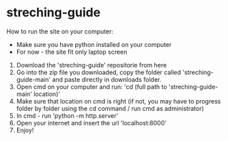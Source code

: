 # streching-guide

How to run the site on your computer:
* Make sure you have python installed on your computer
* For now - the site fit only laptop screen

1. Download the 'streching-guide' repositorie from here
2. Go into the zip file you downloaded, copy the folder called 'streching-guide-main' and paste directly in downloads folder.
2. Open cmd on your computer and run: 'cd (full path to 'streching-guide-main' location)'
3. Make sure that location on cmd is right (if not, you may have to progress folder by folder using the cd command / run cmd as administrator)
4. In cmd - run 'python -m http.server'
5. Open your internet and insert the url 'localhost:8000'
6. Enjoy!
